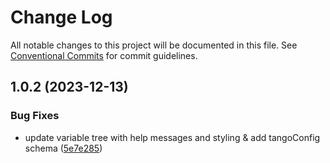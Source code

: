 # Change Log

All notable changes to this project will be documented in this file.
See [Conventional Commits](https://conventionalcommits.org) for commit guidelines.

## 1.0.2 (2023-12-13)

### Bug Fixes

- update variable tree with help messages and styling & add tangoConfig schema ([5e7e285](https://github.com/NetEase/tango/commit/5e7e285452b46888b447991b0e8548b6392acb3a))
